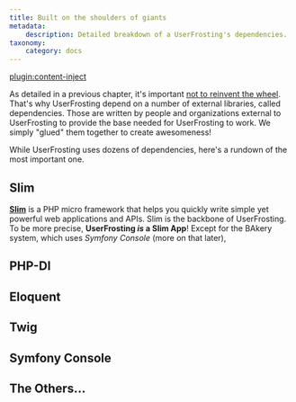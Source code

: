 ```yaml
---
title: Built on the shoulders of giants
metadata:
    description: Detailed breakdown of a UserFrosting's dependencies.
taxonomy:
    category: docs
---
```

[plugin:content-inject](/modular/_update5.0)

As detailed in a previous chapter, it's important [not to reinvent the wheel](/background/dont-reinvent-the-wheel). That's why UserFrosting depend on a number of external libraries, called dependencies. Those are written by people and organizations external to UserFrosting to provide the base needed for UserFrosting to work. We simply "glued" them together to create awesomeness! 

While UserFrosting uses dozens of dependencies, here's a rundown of the most important one.

## Slim
**[Slim](https://www.slimframework.com)** is a PHP micro framework that helps you quickly write simple yet powerful web applications and APIs. Slim is the backbone of UserFrosting. To be more precise, **UserFrosting _is_ a Slim App**! Except for the BAkery system, which uses _Symfony Console_ (more on that later), 

## PHP-DI
<!-- TODO -->

## Eloquent
<!-- TODO -->

## Twig
<!-- TODO -->

## Symfony Console
<!-- TODO -->

## The Others...
<!-- TODO -->
